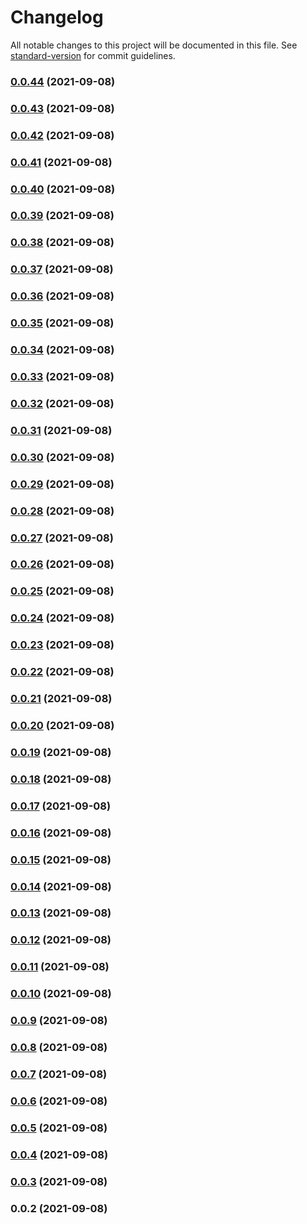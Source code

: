 # Changelog

All notable changes to this project will be documented in this file. See [standard-version](https://github.com/conventional-changelog/standard-version) for commit guidelines.

### [0.0.44](https://github.com/gavindotio/nanostack-sdk/compare/v0.0.43...v0.0.44) (2021-09-08)

### [0.0.43](https://github.com/gavindotio/nanostack-sdk/compare/v0.0.42...v0.0.43) (2021-09-08)

### [0.0.42](https://github.com/gavindotio/nanostack-sdk/compare/v0.0.41...v0.0.42) (2021-09-08)

### [0.0.41](https://github.com/gavindotio/nanostack-sdk/compare/v0.0.40...v0.0.41) (2021-09-08)

### [0.0.40](https://github.com/gavindotio/nanostack-sdk/compare/v0.0.39...v0.0.40) (2021-09-08)

### [0.0.39](https://github.com/gavindotio/nanostack-sdk/compare/v0.0.38...v0.0.39) (2021-09-08)

### [0.0.38](https://github.com/gavindotio/nanostack-sdk/compare/v0.0.37...v0.0.38) (2021-09-08)

### [0.0.37](https://github.com/gavindotio/nanostack-sdk/compare/v0.0.36...v0.0.37) (2021-09-08)

### [0.0.36](https://github.com/gavindotio/nanostack-sdk/compare/v0.0.35...v0.0.36) (2021-09-08)

### [0.0.35](https://github.com/gavindotio/nanostack-sdk/compare/v0.0.34...v0.0.35) (2021-09-08)

### [0.0.34](https://github.com/gavindotio/nanostack-sdk/compare/v0.0.33...v0.0.34) (2021-09-08)

### [0.0.33](https://github.com/gavindotio/nanostack-sdk/compare/v0.0.32...v0.0.33) (2021-09-08)

### [0.0.32](https://github.com/gavindotio/nanostack-sdk/compare/v0.0.31...v0.0.32) (2021-09-08)

### [0.0.31](https://github.com/gavindotio/nanostack-sdk/compare/v0.0.30...v0.0.31) (2021-09-08)

### [0.0.30](https://github.com/gavindotio/nanostack-sdk/compare/v0.0.29...v0.0.30) (2021-09-08)

### [0.0.29](https://github.com/gavindotio/nanostack-sdk/compare/v0.0.28...v0.0.29) (2021-09-08)

### [0.0.28](https://github.com/gavindotio/nanostack-sdk/compare/v0.0.27...v0.0.28) (2021-09-08)

### [0.0.27](https://github.com/gavindotio/nanostack-sdk/compare/v0.0.26...v0.0.27) (2021-09-08)

### [0.0.26](https://github.com/gavindotio/nanostack-sdk/compare/v0.0.25...v0.0.26) (2021-09-08)

### [0.0.25](https://github.com/gavindotio/nanostack-sdk/compare/v0.0.24...v0.0.25) (2021-09-08)

### [0.0.24](https://github.com/gavindotio/nanostack-sdk/compare/v0.0.23...v0.0.24) (2021-09-08)

### [0.0.23](https://github.com/gavindotio/nanostack-sdk/compare/v0.0.22...v0.0.23) (2021-09-08)

### [0.0.22](https://github.com/gavindotio/nanostack-sdk/compare/v0.0.21...v0.0.22) (2021-09-08)

### [0.0.21](https://github.com/gavindotio/nanostack-sdk/compare/v0.0.20...v0.0.21) (2021-09-08)

### [0.0.20](https://github.com/gavindotio/nanostack-sdk/compare/v0.0.19...v0.0.20) (2021-09-08)

### [0.0.19](https://github.com/gavindotio/nanostack-sdk/compare/v0.0.18...v0.0.19) (2021-09-08)

### [0.0.18](https://github.com/gavindotio/nanostack-sdk/compare/v0.0.17...v0.0.18) (2021-09-08)

### [0.0.17](https://github.com/gavindotio/nanostack-sdk/compare/v0.0.16...v0.0.17) (2021-09-08)

### [0.0.16](https://github.com/gavindotio/nanostack-sdk/compare/v0.0.15...v0.0.16) (2021-09-08)

### [0.0.15](https://github.com/gavindotio/nanostack-sdk/compare/v0.0.14...v0.0.15) (2021-09-08)

### [0.0.14](https://github.com/gavindotio/nanostack-sdk/compare/v0.0.13...v0.0.14) (2021-09-08)

### [0.0.13](https://github.com/gavindotio/nanostack-sdk/compare/v0.0.12...v0.0.13) (2021-09-08)

### [0.0.12](https://github.com/gavindotio/nanostack-sdk/compare/v0.0.11...v0.0.12) (2021-09-08)

### [0.0.11](https://github.com/gavindotio/nanostack-sdk/compare/v0.0.10...v0.0.11) (2021-09-08)

### [0.0.10](https://github.com/gavindotio/nanostack-sdk/compare/v0.0.9...v0.0.10) (2021-09-08)

### [0.0.9](https://github.com/gavindotio/nanostack-sdk/compare/v0.0.8...v0.0.9) (2021-09-08)

### [0.0.8](https://github.com/gavindotio/nanostack-sdk/compare/v0.0.7...v0.0.8) (2021-09-08)

### [0.0.7](https://github.com/gavindotio/nanostack-sdk/compare/v0.0.6...v0.0.7) (2021-09-08)

### [0.0.6](https://github.com/gavindotio/nanostack-sdk/compare/v0.0.5...v0.0.6) (2021-09-08)

### [0.0.5](https://github.com/gavindotio/nanostack-sdk/compare/v0.0.4...v0.0.5) (2021-09-08)

### [0.0.4](https://github.com/gavindotio/nanostack-sdk/compare/v0.0.3...v0.0.4) (2021-09-08)

### [0.0.3](https://github.com/gavindotio/nanostack-sdk/compare/v0.0.2...v0.0.3) (2021-09-08)

### 0.0.2 (2021-09-08)
